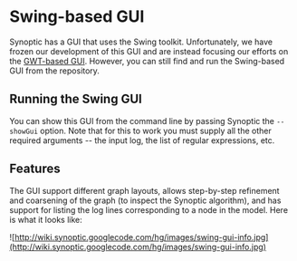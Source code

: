 # Swing-based GUI #

Synoptic has a GUI that uses the Swing toolkit. Unfortunately, we have frozen our development of this GUI and are instead focusing our efforts on the [GWT-based GUI](DocsWebAppTutorial.md). However, you can still find and run the Swing-based GUI from the repository.


## Running the Swing GUI ##

You can show this GUI from the command line by passing Synoptic the `--showGui` option. Note that for this to work you must supply all the other required arguments -- the input log, the list of regular expressions, etc.


## Features ##

The GUI support different graph layouts, allows step-by-step refinement and coarsening of the graph (to inspect the Synoptic algorithm), and has support for listing the log lines corresponding to a node in the model. Here is what it looks like:

![http://wiki.synoptic.googlecode.com/hg/images/swing-gui-info.jpg](http://wiki.synoptic.googlecode.com/hg/images/swing-gui-info.jpg)